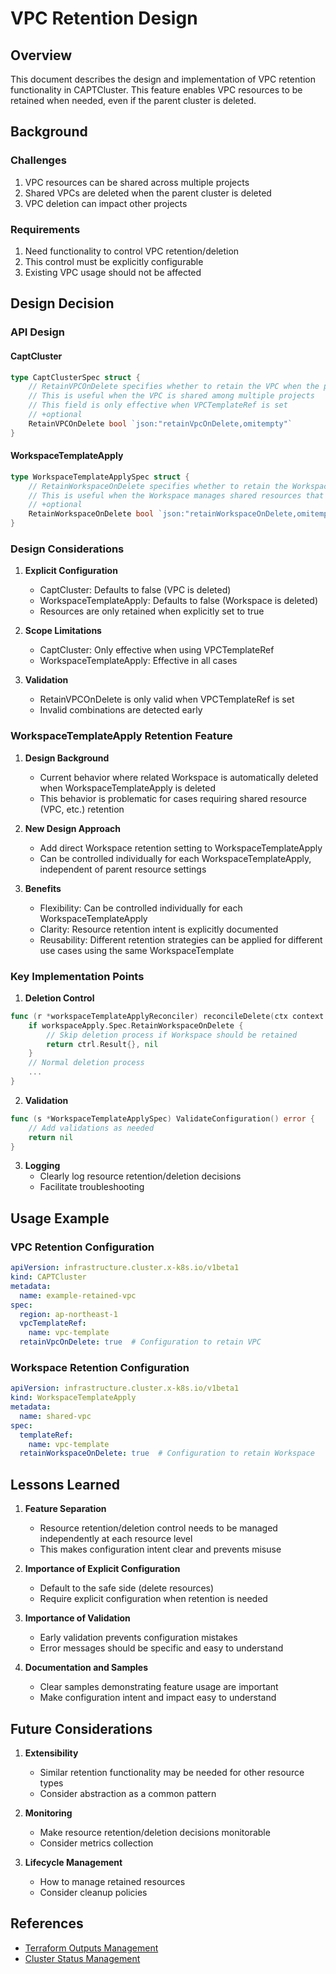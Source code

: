 # VPC Retention Design

## Overview

This document describes the design and implementation of VPC retention functionality in CAPTCluster. This feature enables VPC resources to be retained when needed, even if the parent cluster is deleted.

## Background

### Challenges

1. VPC resources can be shared across multiple projects
2. Shared VPCs are deleted when the parent cluster is deleted
3. VPC deletion can impact other projects

### Requirements

1. Need functionality to control VPC retention/deletion
2. This control must be explicitly configurable
3. Existing VPC usage should not be affected

## Design Decision

### API Design

#### CaptCluster

```go
type CaptClusterSpec struct {
    // RetainVPCOnDelete specifies whether to retain the VPC when the parent cluster is deleted
    // This is useful when the VPC is shared among multiple projects
    // This field is only effective when VPCTemplateRef is set
    // +optional
    RetainVPCOnDelete bool `json:"retainVpcOnDelete,omitempty"`
}
```

#### WorkspaceTemplateApply

```go
type WorkspaceTemplateApplySpec struct {
    // RetainWorkspaceOnDelete specifies whether to retain the Workspace when this WorkspaceTemplateApply is deleted
    // This is useful when the Workspace manages shared resources that should outlive this WorkspaceTemplateApply
    // +optional
    RetainWorkspaceOnDelete bool `json:"retainWorkspaceOnDelete,omitempty"`
}
```

### Design Considerations

1. **Explicit Configuration**
   - CaptCluster: Defaults to false (VPC is deleted)
   - WorkspaceTemplateApply: Defaults to false (Workspace is deleted)
   - Resources are only retained when explicitly set to true

2. **Scope Limitations**
   - CaptCluster: Only effective when using VPCTemplateRef
   - WorkspaceTemplateApply: Effective in all cases

3. **Validation**
   - RetainVPCOnDelete is only valid when VPCTemplateRef is set
   - Invalid combinations are detected early

### WorkspaceTemplateApply Retention Feature

1. **Design Background**
   - Current behavior where related Workspace is automatically deleted when WorkspaceTemplateApply is deleted
   - This behavior is problematic for cases requiring shared resource (VPC, etc.) retention

2. **New Design Approach**
   - Add direct Workspace retention setting to WorkspaceTemplateApply
   - Can be controlled individually for each WorkspaceTemplateApply, independent of parent resource settings

3. **Benefits**
   - Flexibility: Can be controlled individually for each WorkspaceTemplateApply
   - Clarity: Resource retention intent is explicitly documented
   - Reusability: Different retention strategies can be applied for different use cases using the same WorkspaceTemplate

### Key Implementation Points

1. **Deletion Control**
```go
func (r *workspaceTemplateApplyReconciler) reconcileDelete(ctx context.Context, workspaceApply *infrastructurev1beta1.WorkspaceTemplateApply) (ctrl.Result, error) {
    if workspaceApply.Spec.RetainWorkspaceOnDelete {
        // Skip deletion process if Workspace should be retained
        return ctrl.Result{}, nil
    }
    // Normal deletion process
    ...
}
```

2. **Validation**
```go
func (s *WorkspaceTemplateApplySpec) ValidateConfiguration() error {
    // Add validations as needed
    return nil
}
```

3. **Logging**
   - Clearly log resource retention/deletion decisions
   - Facilitate troubleshooting

## Usage Example

### VPC Retention Configuration

```yaml
apiVersion: infrastructure.cluster.x-k8s.io/v1beta1
kind: CAPTCluster
metadata:
  name: example-retained-vpc
spec:
  region: ap-northeast-1
  vpcTemplateRef:
    name: vpc-template
  retainVpcOnDelete: true  # Configuration to retain VPC
```

### Workspace Retention Configuration

```yaml
apiVersion: infrastructure.cluster.x-k8s.io/v1beta1
kind: WorkspaceTemplateApply
metadata:
  name: shared-vpc
spec:
  templateRef:
    name: vpc-template
  retainWorkspaceOnDelete: true  # Configuration to retain Workspace
```

## Lessons Learned

1. **Feature Separation**
   - Resource retention/deletion control needs to be managed independently at each resource level
   - This makes configuration intent clear and prevents misuse

2. **Importance of Explicit Configuration**
   - Default to the safe side (delete resources)
   - Require explicit configuration when retention is needed

3. **Importance of Validation**
   - Early validation prevents configuration mistakes
   - Error messages should be specific and easy to understand

4. **Documentation and Samples**
   - Clear samples demonstrating feature usage are important
   - Make configuration intent and impact easy to understand

## Future Considerations

1. **Extensibility**
   - Similar retention functionality may be needed for other resource types
   - Consider abstraction as a common pattern

2. **Monitoring**
   - Make resource retention/deletion decisions monitorable
   - Consider metrics collection

3. **Lifecycle Management**
   - How to manage retained resources
   - Consider cleanup policies

## References

- [Terraform Outputs Management](./terraform-outputs-management.md)
- [Cluster Status Management](./cluster-status-management.md)
